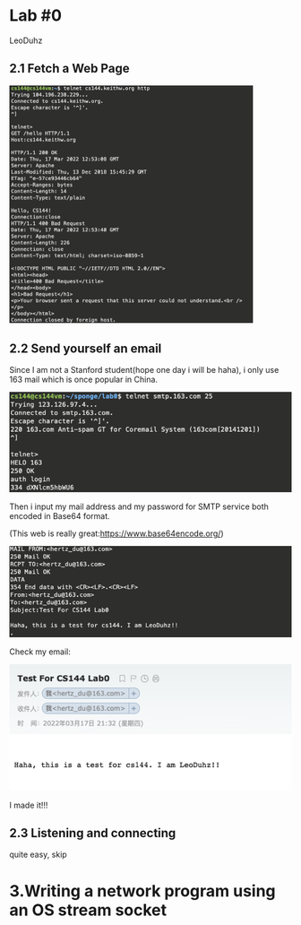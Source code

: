 # Lab #0

LeoDuhz



## 2.1 Fetch a Web Page

<img src="README.assets/image-20220317205404395.png" alt="image-20220317205404395" style="zoom:50%;" />

## 2.2 Send yourself an email

Since I am not a Stanford student(hope one day i will be haha), i only use 163 mail which is once popular in China.

![image-20220317213442122](README.assets/image-20220317213442122.png)

Then i input my mail address and my password for SMTP service both encoded in Base64 format.

(This web is really great:https://www.base64encode.org/)

![image-20220317213631891](README.assets/image-20220317213631891.png)

Check my email:

![image-20220317213658223](README.assets/image-20220317213658223.png)

I made it!!!

## 2.3 Listening and connecting

quite easy, skip



# 3.Writing a network program using an OS stream socket

